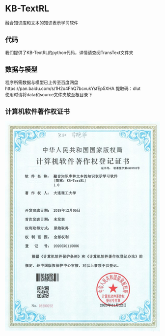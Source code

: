 # KB-TextRL
融合知识库和文本的知识表示学习软件
## 代码
我们提供了KB-TextRL的python代码，详情请查阅TransText文件夹
## 数据与模型
程序所需数据与模型已上传至百度网盘https://pan.baidu.com/s/1H2x4FhQ7bcvukYsfEp5XHA 提取码：dlut<br>
使用时请将data和source文件夹放至根目录下
## 计算机软件著作权证书
![cert](https://github.com/DUT-B910/KB-TextRL/blob/abc10285335e3094d6a0f78f82ba8d4a753d403b/%E8%AE%A1%E7%AE%97%E6%9C%BA%E8%BD%AF%E4%BB%B6%E8%91%97%E4%BD%9C%E6%9D%83%E7%99%BB%E8%AE%B0%E8%AF%81%E4%B9%A6.jpg)
